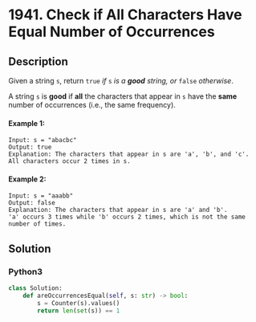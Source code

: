 # 1941. Check if All Characters Have Equal Number of Occurrences

## Description
Given a string `s`, return `true` *if* `s` *is a **good** string, or* `false` *otherwise*.

A string `s` is **good** if **all** the characters that appear in `s` have the **same** number of occurrences (i.e., the same frequency).

#### Example 1:
```
Input: s = "abacbc"
Output: true
Explanation: The characters that appear in s are 'a', 'b', and 'c'. All characters occur 2 times in s.
```

#### Example 2:
```
Input: s = "aaabb"
Output: false
Explanation: The characters that appear in s are 'a' and 'b'.
'a' occurs 3 times while 'b' occurs 2 times, which is not the same number of times.
```


## Solution

### Python3
```python
class Solution:
    def areOccurrencesEqual(self, s: str) -> bool:
        s = Counter(s).values()
        return len(set(s)) == 1
```